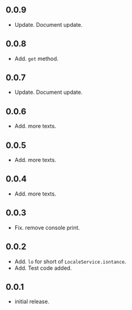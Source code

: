 ## 0.0.9
* Update. Document update.

## 0.0.8
* Add. `get` method.

## 0.0.7
* Update. Document update.

## 0.0.6
* Add. more texts.

## 0.0.5
* Add. more texts.

## 0.0.4
* Add. more texts.

## 0.0.3
* Fix. remove console print.


## 0.0.2
* Add. `lo` for short of `LocaleService.isntance`.
* Add. Test code added.

## 0.0.1
* initial release.
